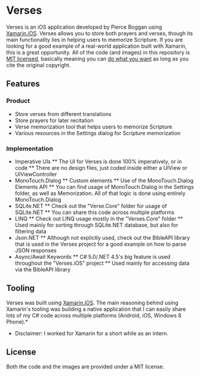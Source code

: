# Verses
Verses is an iOS application developed by Pierce Boggan using [Xamarin.iOS](http://www.xamarin.com). Verses allows you to store both prayers and verses, though its main functionality lies in helping users to memorize Scripture. If you are looking for a good example of a real-world application built with Xamarin, this is a great opportunity. All of the code (and images) in this repository is [MIT licensed](http://en.wikipedia.org/wiki/MIT_License), basically meaning you can [do what you want](https://tldrlegal.com/license/mit-license) as long as you cite the original copyright.

## Features
### Product
* Store verses from different translations
* Store prayers for later recitation
* Verse memorization tool that helps users to memorize Scripture
* Various resources in the Settings dialog for Scripture memorization

### Implementation
* Imperative UIs
** The UI for Verses is done 100% imperatively, or in code
** There are no design files, just coded inside either a UIView or UIViewController
* MonoTouch.Dialog
** Custom elements
** Use of the MonoTouch.Dialog Elements API
** You can find usage of MonoTouch.Dialog in the Settings folder, as well as Memorization. All of that logic is done using entirely MonoTouch.Dialog
* SQLite.NET
** Check out the "Verse.Core" folder for usage of SQLite.NET
** You can share this code across multiple platforms
* LINQ
** Check out LINQ usage mostly in the "Verses.Core" folder
** Used mainly for sorting through SQLite.NET database, but also for filtering data
* Json.NET
** Although not explictly used, check out the BibleAPI library that is used in the Verses project for a good example on how to parse JSON responses
* Async/Await Keywords
** C# 5.0/.NET 4.5's big feature is used throughout the "Verses.iOS" project
** Used mainly for accessing data via the BibleAPI library

## Tooling
Verses was built using [Xamarin.iOS](http://ios.xamarin.com). The main reasoning behind using Xamarin's tooling was building a native application that I can easily share lots of my C# code across multiple platforms (Android, iOS, Windows 8 Phone).*

* Disclaimer: I worked for Xamarin for a short while as an intern.

## License
Both the code and the images are provided under a MIT license.
